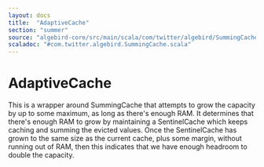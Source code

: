 ```yaml
---
layout: docs
title:  "AdaptiveCache"
section: "summer"
source: "algebird-core/src/main/scala/com/twitter/algebird/SummingCache.scala"
scaladoc: "#com.twitter.algebird.SummingCache.scala"
---
```


# AdaptiveCache

This is a wrapper around SummingCache that attempts to grow the capacity by up to some maximum, as long as there's enough RAM.  It determines that there's enough RAM to grow by maintaining a SentinelCache which keeps caching and summing the evicted values. Once the SentinelCache has grown to the same size as the current cache, plus some margin, without running out of RAM, then this indicates that we have enough headroom to double the capacity.
